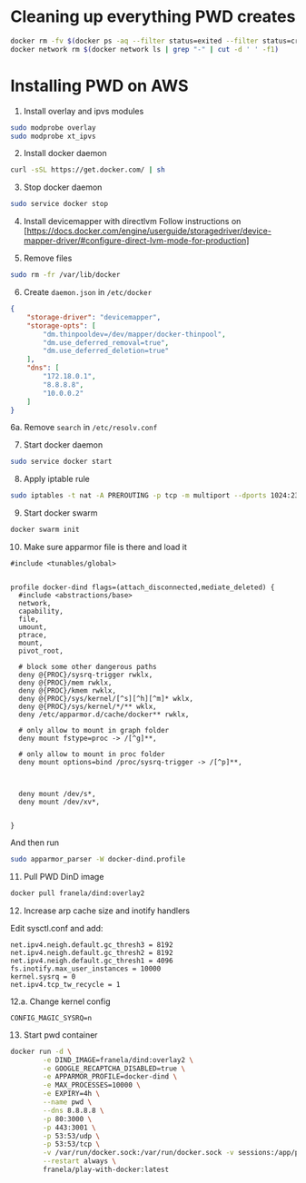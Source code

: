 # Cleaning up everything PWD creates

```bash
docker rm -fv $(docker ps -aq --filter status=exited --filter status=created)
docker network rm $(docker network ls | grep "-" | cut -d ' ' -f1)
```

# Installing PWD on AWS

1. Install overlay and ipvs modules
```bash
sudo modprobe overlay
sudo modprobe xt_ipvs
```

2. Install docker daemon
```bash
curl -sSL https://get.docker.com/ | sh
```

3. Stop docker daemon
```bash
sudo service docker stop
```

4. Install devicemapper with directlvm
Follow instructions on [https://docs.docker.com/engine/userguide/storagedriver/device-mapper-driver/#configure-direct-lvm-mode-for-production]

5. Remove files
```bash
sudo rm -fr /var/lib/docker
```

6. Create `daemon.json` in `/etc/docker`
```json
{
    "storage-driver": "devicemapper",
    "storage-opts": [
        "dm.thinpooldev=/dev/mapper/docker-thinpool",
        "dm.use_deferred_removal=true",
        "dm.use_deferred_deletion=true"
    ],
    "dns": [
        "172.18.0.1",
        "8.8.8.8",
        "10.0.0.2"
    ]
}
```

6a. Remove `search` in `/etc/resolv.conf`

7. Start docker daemon
```bash
sudo service docker start
```

8. Apply iptable rule
```bash
sudo iptables -t nat -A PREROUTING -p tcp -m multiport --dports 1024:2376,2378:7945,7947:65535 -j REDIRECT --to-ports 80
```

9. Start docker swarm
```bash
docker swarm init
```

10. Make sure apparmor file is there and load it
```
#include <tunables/global>


profile docker-dind flags=(attach_disconnected,mediate_deleted) {
  #include <abstractions/base>
  network,
  capability,
  file,
  umount,
  ptrace,
  mount,
  pivot_root,

  # block some other dangerous paths
  deny @{PROC}/sysrq-trigger rwklx,
  deny @{PROC}/mem rwklx,
  deny @{PROC}/kmem rwklx,
  deny @{PROC}/sys/kernel/[^s][^h][^m]* wklx,
  deny @{PROC}/sys/kernel/*/** wklx,
  deny /etc/apparmor.d/cache/docker** rwklx,

  # only allow to mount in graph folder
  deny mount fstype=proc -> /[^g]**,

  # only allow to mount in proc folder
  deny mount options=bind /proc/sysrq-trigger -> /[^p]**,



  deny mount /dev/s*,
  deny mount /dev/xv*,


}
```

And then run

```bash
sudo apparmor_parser -W docker-dind.profile
```

11. Pull PWD DinD image
```bash
docker pull franela/dind:overlay2
```

12. Increase arp cache size and inotify handlers

Edit sysctl.conf and add:
```
net.ipv4.neigh.default.gc_thresh3 = 8192
net.ipv4.neigh.default.gc_thresh2 = 8192
net.ipv4.neigh.default.gc_thresh1 = 4096
fs.inotify.max_user_instances = 10000
kernel.sysrq = 0
net.ipv4.tcp_tw_recycle = 1
```

12.a. Change kernel config
```
CONFIG_MAGIC_SYSRQ=n
```

13. Start pwd container
```bash
docker run -d \
        -e DIND_IMAGE=franela/dind:overlay2 \
        -e GOOGLE_RECAPTCHA_DISABLED=true \
        -e APPARMOR_PROFILE=docker-dind \
        -e MAX_PROCESSES=10000 \
        -e EXPIRY=4h \
        --name pwd \
        --dns 8.8.8.8 \
        -p 80:3000 \
        -p 443:3001 \
        -p 53:53/udp \
        -p 53:53/tcp \
        -v /var/run/docker.sock:/var/run/docker.sock -v sessions:/app/pwd/ \
        --restart always \
        franela/play-with-docker:latest
```
